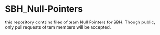 # SBH_Null-Pointers
this repository contains files of team Null Pointers for SBH. Though public, only pull requests of tem members will be accepted.
